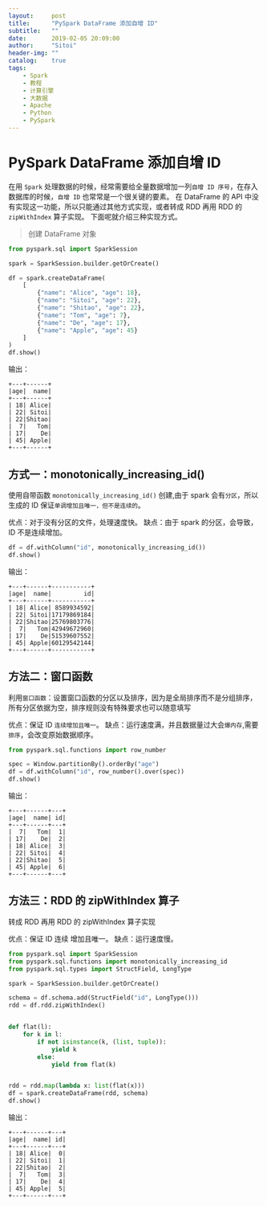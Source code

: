 ```yaml
---
layout:     post
title:      "PySpark DataFrame 添加自增 ID"
subtitle:   ""
date:       2019-02-05 20:09:00
author:     "Sitoi"
header-img: ""
catalog:    true
tags:
    - Spark
    - 教程
    - 计算引擎
    - 大数据
    - Apache
    - Python
    - PySpark
---
```



# PySpark DataFrame 添加自增 ID 

在用 `Spark` 处理数据的时候，经常需要给全量数据增加一列`自增 ID 序号`，在存入数据库的时候，`自增 ID` 也常常是一个很关键的要素。
在 DataFrame 的 API 中没有实现这一功能，所以只能通过其他方式实现，或者转成 RDD 再用 RDD 的 `zipWithIndex` 算子实现。
下面呢就介绍三种实现方式。

> 创建 DataFrame 对象

```python
from pyspark.sql import SparkSession

spark = SparkSession.builder.getOrCreate()

df = spark.createDataFrame(
    [
        {"name": "Alice", "age": 18},
        {"name": "Sitoi", "age": 22},
        {"name": "Shitao", "age": 22},
        {"name": "Tom", "age": 7},
        {"name": "De", "age": 17},
        {"name": "Apple", "age": 45}
    ]
)
df.show()
```

输出：

```text
+---+------+
|age|  name|
+---+------+
| 18| Alice|
| 22| Sitoi|
| 22|Shitao|
|  7|   Tom|
| 17|    De|
| 45| Apple|
+---+------+
```

## 方式一：monotonically_increasing_id()

使用自带函数 `monotonically_increasing_id()` 创建,由于 spark 会有`分区`，所以生成的 ID 保证`单调增加且唯一，但不是连续的`。

优点：对于没有分区的文件，处理速度快。
缺点：由于 spark 的分区，会导致，ID 不是连续增加。

```python
df = df.withColumn("id", monotonically_increasing_id())
df.show()
```

输出：

```text
+---+------+-----------+
|age|  name|         id|
+---+------+-----------+
| 18| Alice| 8589934592|
| 22| Sitoi|17179869184|
| 22|Shitao|25769803776|
|  7|   Tom|42949672960|
| 17|    De|51539607552|
| 45| Apple|60129542144|
+---+------+-----------+
```


## 方法二：窗口函数

利用`窗口函数`：设置窗口函数的分区以及排序，因为是全局排序而不是分组排序，所有分区依据为空，排序规则没有特殊要求也可以随意填写

优点：保证 ID `连续增加且唯一`。
缺点：运行速度满，并且数据量过大会`爆内存`,需要`排序`，会改变原始数据顺序。

```python
from pyspark.sql.functions import row_number

spec = Window.partitionBy().orderBy("age")
df = df.withColumn("id", row_number().over(spec))
df.show()
```

输出：

```text
+---+------+---+
|age|  name| id|
+---+------+---+
|  7|   Tom|  1|
| 17|    De|  2|
| 18| Alice|  3|
| 22| Sitoi|  4|
| 22|Shitao|  5|
| 45| Apple|  6|
+---+------+---+
```

## 方法三：RDD 的 zipWithIndex 算子

转成 RDD 再用 RDD 的 zipWithIndex 算子实现

优点：保证 ID 连续 增加且唯一。
缺点：运行速度慢。

```python
from pyspark.sql import SparkSession
from pyspark.sql.functions import monotonically_increasing_id
from pyspark.sql.types import StructField, LongType

spark = SparkSession.builder.getOrCreate()

schema = df.schema.add(StructField("id", LongType()))
rdd = df.rdd.zipWithIndex()


def flat(l):
    for k in l:
        if not isinstance(k, (list, tuple)):
            yield k
        else:
            yield from flat(k)


rdd = rdd.map(lambda x: list(flat(x)))
df = spark.createDataFrame(rdd, schema)
df.show()
```

输出：

```text
+---+------+---+
|age|  name| id|
+---+------+---+
| 18| Alice|  0|
| 22| Sitoi|  1|
| 22|Shitao|  2|
|  7|   Tom|  3|
| 17|    De|  4|
| 45| Apple|  5|
+---+------+---+
```
